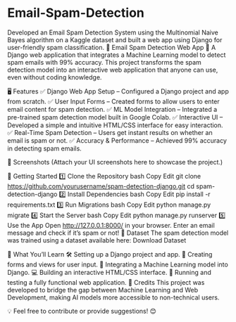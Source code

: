 # Email-Spam-Detection
Developed an Email Spam Detection System using the Multinomial Naive Bayes algorithm on a Kaggle dataset and built a web app using Django for user-friendly spam classification.
📧 Email Spam Detection Web App 🚀
A Django web application that integrates a Machine Learning model to detect spam emails with 99% accuracy. This project transforms the spam detection model into an interactive web application that anyone can use, even without coding knowledge.

🖥️ Features
✅ Django Web App Setup – Configured a Django project and app from scratch.
✅ User Input Forms – Created forms to allow users to enter email content for spam detection.
✅ ML Model Integration – Integrated a pre-trained spam detection model built in Google Colab.
✅ Interactive UI – Developed a simple and intuitive HTML/CSS interface for easy interaction.
✅ Real-Time Spam Detection – Users get instant results on whether an email is spam or not.
✅ Accuracy & Performance – Achieved 99% accuracy in detecting spam emails.

📸 Screenshots
(Attach your UI screenshots here to showcase the project.)

🚀 Getting Started
1️⃣ Clone the Repository
bash
Copy
Edit
git clone https://github.com/yourusername/spam-detection-django.git
cd spam-detection-django
2️⃣ Install Dependencies
bash
Copy
Edit
pip install -r requirements.txt
3️⃣ Run Migrations
bash
Copy
Edit
python manage.py migrate
4️⃣ Start the Server
bash
Copy
Edit
python manage.py runserver
5️⃣ Use the App
Open http://127.0.0.1:8000/ in your browser.
Enter an email message and check if it’s spam or not!
📂 Dataset
The spam detection model was trained using a dataset available here:
Download Dataset

🎯 What You’ll Learn
🛠️ Setting up a Django project and app.
📝 Creating forms and views for user input.
🤖 Integrating a Machine Learning model into Django.
💻 Building an interactive HTML/CSS interface.
🚀 Running and testing a fully functional web application.
🌟 Credits
This project was developed to bridge the gap between Machine Learning and Web Development, making AI models more accessible to non-technical users.

💡 Feel free to contribute or provide suggestions! 😊

